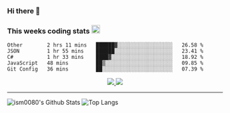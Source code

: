 ### Hi there 👋

<!--START_SECTION:giphy-->
<!--END_SECTION:giphy-->

### This weeks coding stats <img src="https://media1.giphy.com/media/LmNwrBhejkK9EFP504/giphy.gif?cid=ecf05e4723nsktnyyj53u162g7cy5rjqfg6gz06kxdg5y55g&rid=giphy.gif" width="20" height="20" />
<!--START_SECTION:waka-->
```text
Other        2 hrs 11 mins   ██████▓░░░░░░░░░░░░░░░░░░   26.58 % 
JSON         1 hr 55 mins    ██████░░░░░░░░░░░░░░░░░░░   23.41 % 
C#           1 hr 33 mins    ████▓░░░░░░░░░░░░░░░░░░░░   18.92 % 
JavaScript   48 mins         ██▒░░░░░░░░░░░░░░░░░░░░░░   09.85 % 
Git Config   36 mins         ██░░░░░░░░░░░░░░░░░░░░░░░   07.39 % 
```
<!--END_SECTION:waka-->

<!--START_SECTION:comicstrip-->
<p align="center">
 <a href="https://dilbert.com/strip/2020-10-06">
 <img src="http://assets.amuniversal.com/1d281680df2b01382507005056a9545d" />
</a>
 <a href="https://xkcd.com/">
 <img src="https://imgs.xkcd.com/comics/bigger_problem.png" />
</a>
</p>
<!--END_SECTION:comicstrip-->

---

![ism0080's Github Stats](https://github-readme-stats.vercel.app/api?username=ism0080&show_icons=true%hide_border=true&hide=issues)
![Top Langs](https://github-readme-stats.vercel.app/api/top-langs/?username=ism0080&layout=compact)

<!--
**ism0080/ism0080** is a ✨ _special_ ✨ repository because its `README.md` (this file) appears on your GitHub profile.

Here are some ideas to get you started:

- 🔭 I’m currently working on ...
- 🌱 I’m currently learning ...
- 👯 I’m looking to collaborate on ...
- 🤔 I’m looking for help with ...
- 💬 Ask me about ...
- 📫 How to reach me: ...
- 😄 Pronouns: ...
- ⚡ Fun fact: ...
-->
